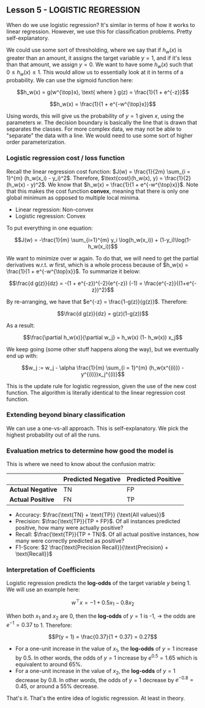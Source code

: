 ## Lesson 5 - LOGISTIC REGRESSION

When do we use logistic regression? It's similar in terms of how it works to linear regression. However, we use this for classification problems. Pretty self-explanatory. 

We could use some sort of thresholding, where we say that if $h_w(x)$ is greater than an amount, it assigns the target variable $y = 1$, and if it's less than that amount, we assign $y = 0$. We want to have some $h_w(x)$ such that $0 \leq h_w(x) \leq 1$. This would allow us to essentially look at it in terms of a probability. We can use the sigmoid function here: 

$$h_w(x) = g(w^{\top}x), \text{ where } g(z) = \frac{1}{1 + e^{-z}}$$

$$h_w(x) = \frac{1}{1 + e^{-w^{\top}x}}$$

Using words, this will give us the probability of $y = 1$ given $x$, using the parameters $w$. The decision boundary is basically the line that is drawn that separates the classes. For more complex data, we may not be able to "separate" the data with a line. We would need to use some sort of higher order parameterization. 

### Logistic regression cost / loss function

Recall the linear regression cost function: $J(w) = \frac{1}{2m} \sum_{i = 1}^{m} (h_w(x_i) - y_i)^2$. Therefore, $\text{cost}(h_w(x), y) = \frac{1}{2} (h_w(x) - y)^2$. We know that $h_w(x) = \frac{1}{1 + e^{-w^{\top}x}}$. Note that this makes the cost function **convex**, meaning that there is only one global minimum as opposed to multiple local minima. 

- Linear regression: Non-convex
- Logistic regression: Convex

To put everything in one equation: 

$$J(w) = -\frac{1}{m} \sum_{i=1}^{m} y_i \log(h_w(x_i)) + (1-y_i)\log(1-h_w(x_i))$$

We want to minimize over $w$ again. To do that, we will need to get the partial derivatives w.r.t. $w$ first, which is a whole process because of $h_w(x) = \frac{1}{1 + e^{-w^{\top}x}}$. To summarize it below: 

$$\frac{d g(z)}{dz} = -(1 + e^{-z})^{-2}(e^{-z}) (-1) = \frac{e^{-z}}{(1+e^{-z})^2}$$

By re-arranging, we have that $e^{-z} = \frac{1-g(z)}{g(z)}$. Therefore:

$$\frac{d g(z)}{dz} = g(z)(1-g(z))$$

As a result: 

$$\frac{\partial h_w(x)}{\partial w_j} = h_w(x) (1- h_w(x)) x_j$$

We keep going (some other stuff happens along the way), but we eventually end up with: 

$$w_j := w_j - \alpha \frac{1}{m} \sum_{i = 1}^{m} (h_w(x^{(i)}) - y^{(i)})x_j^{(i)}$$

This is the update rule for logistic regression, given the use of the new cost function. The algorithm is literally identical to the linear regression cost function. 

### Extending beyond binary classification

We can use a one-vs-all approach. This is self-explanatory. We pick the highest probability out of all the runs. 

### Evaluation metrics to determine how good the model is

This is where we need to know about the confusion matrix: 

|              | Predicted Negative | Predicted Positive |
| ------------ | ------------------ | ------------------ |
| **Actual Negative** | TN | FP |
| **Actual Positive** | FN | TP |

- Accuracy: $\frac{\text{TN} + \text{TP}} {\text{All values}}$
- Precision: $\frac{\text{TP}}{TP + FP}$. Of all instances predicted positive, how many were actually positive?
- Recall: $\frac{\text{TP}}{TP + TN}$. Of all actual positive instances, how many were correctly predicted as positive?
- F1-Score: $2 \frac{\text{Precision Recall}}{\text{Precision} + \text{Recall}}$

### Interpretation of Coefficients
Logistic regression predicts the **log-odds** of the target variable $y$ being 1. We will use an example here: 

$$w^{\top}x = -1 + 0.5x_1 - 0.8x_2$$

When both $x_1$ and $x_2$ are 0, then the **log-odds** of $y = 1$ is -1, $\longrightarrow$ the odds are $e^{-1} = 0.37$ to 1. Therefore: 

$$P(y = 1) = \frac{0.37}{1 + 0.37} = 0.27$$

- For a one-unit increase in the value of $x_1$, the **log-odds** of $y = 1$ increase by 0.5. In other words, the odds of $y = 1$ increase by $e^{0.5} = 1.65$ which is equivalent to around 65%.
- For a one-unit increase in the value of $x_2$, the **log-odds** of $y = 1$ decrease by 0.8. In other words, the odds of $y = 1$ decrease by $e^{-0.8} = 0.45$, or around a 55% decrease.

That's it. That's the entire idea of logistic regression. At least in theory.
